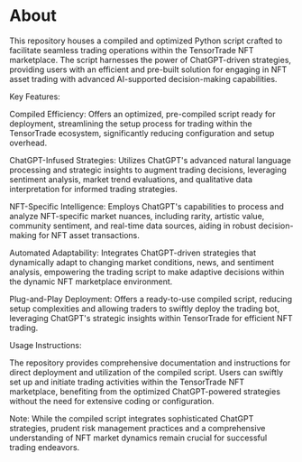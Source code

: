 # About
This repository houses a compiled and optimized Python script crafted to facilitate seamless trading operations within the TensorTrade NFT marketplace. The script harnesses the power of ChatGPT-driven strategies, providing users with an efficient and pre-built solution for engaging in NFT asset trading with advanced AI-supported decision-making capabilities.

Key Features:

Compiled Efficiency: Offers an optimized, pre-compiled script ready for deployment, streamlining the setup process for trading within the TensorTrade ecosystem, significantly reducing configuration and setup overhead.

ChatGPT-Infused Strategies: Utilizes ChatGPT's advanced natural language processing and strategic insights to augment trading decisions, leveraging sentiment analysis, market trend evaluations, and qualitative data interpretation for informed trading strategies.

NFT-Specific Intelligence: Employs ChatGPT's capabilities to process and analyze NFT-specific market nuances, including rarity, artistic value, community sentiment, and real-time data sources, aiding in robust decision-making for NFT asset transactions.

Automated Adaptability: Integrates ChatGPT-driven strategies that dynamically adapt to changing market conditions, news, and sentiment analysis, empowering the trading script to make adaptive decisions within the dynamic NFT marketplace environment.

Plug-and-Play Deployment: Offers a ready-to-use compiled script, reducing setup complexities and allowing traders to swiftly deploy the trading bot, leveraging ChatGPT's strategic insights within TensorTrade for efficient NFT trading.

Usage Instructions:

The repository provides comprehensive documentation and instructions for direct deployment and utilization of the compiled script. Users can swiftly set up and initiate trading activities within the TensorTrade NFT marketplace, benefiting from the optimized ChatGPT-powered strategies without the need for extensive coding or configuration.

Note: While the compiled script integrates sophisticated ChatGPT strategies, prudent risk management practices and a comprehensive understanding of NFT market dynamics remain crucial for successful trading endeavors.
